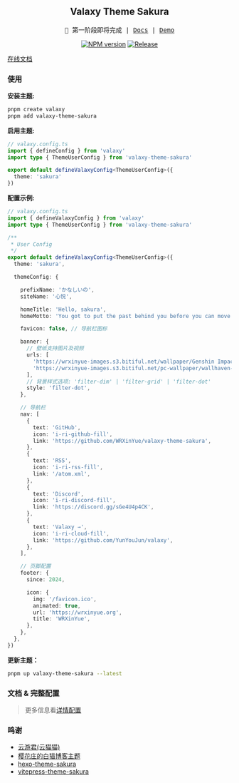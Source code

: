 <h2 align="center">Valaxy Theme Sakura</h2>
<pre align="center">
🧪 第一阶段即将完成 | <a href="https://sakura-docs.wrxinyue.org/">Docs</a> | <a href="https://sakura.wrxinyue.org/">Demo</a>
</pre>

<p align="center">
<a href="https://www.npmjs.com/package/valaxy-theme-sakura" rel="nofollow"><img src="https://img.shields.io/npm/v/valaxy-theme-sakura?color=0078E7" alt="NPM version"></a>
<a href="https://github.com/WRXinYue/valaxy-theme-sakura/actions/workflows/release.yml"><img src="https://github.com/WRXinYue/valaxy-theme-sakura/actions/workflows/release.yml/badge.svg" alt="Release"></a>
</p>

[在线文档](https://sakura-docs.wrxinyue.org/)

### 使用

**安装主题:**
~~~bash
pnpm create valaxy
pnpm add valaxy-theme-sakura
~~~

**启用主题:**
~~~ts
// valaxy.config.ts
import { defineConfig } from 'valaxy'
import type { ThemeUserConfig } from 'valaxy-theme-sakura'

export default defineValaxyConfig<ThemeUserConfig>({
  theme: 'sakura'
})
~~~

**配置示例:**
~~~ts
// valaxy.config.ts
import { defineValaxyConfig } from 'valaxy'
import type { ThemeUserConfig } from 'valaxy-theme-sakura'

/**
 * User Config
 */
export default defineValaxyConfig<ThemeUserConfig>({
  theme: 'sakura',

  themeConfig: {

    prefixName: 'かなしいの',
    siteName: '心悦',

    homeTitle: 'Hello, sakura',
    homeMotto: 'You got to put the past behind you before you can move on.',

    favicon: false, // 导航栏图标

    banner: {
      // 壁纸支持图片及视频
      urls: [
        'https://wrxinyue-images.s3.bitiful.net/wallpaper/Genshin Impact - Yae Miko (4) Cybust PC.mp4',
        'https://wrxinyue-images.s3.bitiful.net/pc-wallpaper/wallhaven-yxwy7k.jpg'
      ],
      // 背景样式选项: 'filter-dim' | 'filter-grid' | 'filter-dot'
      style: 'filter-dot',
    },

    // 导航栏
    nav: [
      {
        text: 'GitHub',
        icon: 'i-ri-github-fill',
        link: 'https://github.com/WRXinYue/valaxy-theme-sakura',
      },
      {
        text: 'RSS',
        icon: 'i-ri-rss-fill',
        link: '/atom.xml',
      },
      {
        text: 'Discord',
        icon: 'i-ri-discord-fill',
        link: 'https://discord.gg/sGe4U4p4CK',
      },
      {
        text: 'Valaxy →',
        icon: 'i-ri-cloud-fill',
        link: 'https://github.com/YunYouJun/valaxy',
      },
    ],

    // 页脚配置
    footer: {
      since: 2024,

      icon: {
        img: '/favicon.ico',
        animated: true,
        url: 'https://wrxinyue.org',
        title: 'WRXinYue',
      },
    },
  },
})
~~~

**更新主题：**
~~~bash
pnpm up valaxy-theme-sakura --latest
~~~

### 文档 & 完整配置
> 更多信息看[详情配置](https://sakura-docs.wrxinyue.org/)

### 鸣谢

- [云游君(云猫猫)](https://valaxy.site/)
- [樱花庄的白猫博客主题](https://github.com/mashirozx/sakura)
- [hexo-theme-sakura](https://github.com/honjun/hexo-theme-sakura)
- [vitepress-theme-sakura](https://github.com/flaribbit/vitepress-theme-sakura)
